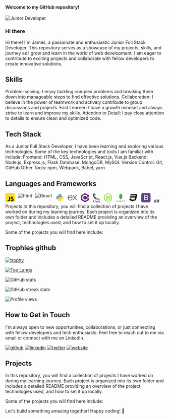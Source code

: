 #### Welcome to my GitHub repository!

![Junior Developer](https://avatars.githubusercontent.com/u/104114920?s=400&u=1b8ce8d62cfcef1999942ebad3d053b695c241ca&v=4)

### Hi there

Hi there! I'm James, a passionate and enthusiastic Junior Full Stack Developer. This repository serves as a showcase of my projects, skills, and journey as I grow and learn in the world of web development. I am eager to contribute to exciting projects and collaborate with fellow developers to create innovative solutions.

## Skills

Problem-solving: I enjoy tackling complex problems and breaking them down into manageable steps to find effective solutions.
Collaboration: I believe in the power of teamwork and actively contribute to group discussions and projects.
Fast Learner: I have a growth mindset and always strive to learn and improve my skills.
Attention to Detail: I pay close attention to details to ensure clean and optimized code.

## Tech Stack

As a Junior Full Stack Developer, I have been learning and exploring various technologies. Some of the key technologies and tools I am familiar with include:
Frontend: HTML, CSS, JavaScript, React.js, Vue.js
Backend: Node.js, Express.js, Flask
Database: MongoDB, MySQL
Version Control: Git, GitHub
Other Tools: npm, Webpack, Babel, yarn

## Languages and Frameworks

<img  align='left' alt="javascript" with="30px" height="30px" src='https://github.com/Douglas-James/github-profile/blob/master/javascript.svg' style="padding-right:10px" />

<img  align='left' alt="html" with="30px" height="30px" src='https://cdn.jsdelivr.net/gh/devicons/devicon/icons/html5/html5-plain.svg' style="padding-right:10px" />

<img  align='left' alt="React" with="30px" height="30px" src='https://cdn.jsdelivr.net/gh/devicons/devicon/icons/react/react-original.svg' style="padding-right:10px" />

<img  align='left' alt="Python" with="30px" height="30px" src='https://github.com/Douglas-James/github-profile/blob/master/python.svg' style="padding-right:10px" />

<img  align='left' alt="Express" with="30px" height="30px" src='https://github.com/Douglas-James/github-profile/blob/master/express.svg' style="padding-right:10px" />

<img  align='left' alt="c#" with="30px" height="30px" src='https://github.com/Douglas-James/github-profile/blob/master/csharp.svg' style="padding-right:10px" />

<img  align='left' alt="Flask" with="30px" height="30px" src='https://github.com/Douglas-James/github-profile/blob/master/flask.svg' style="padding-right:10px" />

<img  align='left' alt="Node" with="30px" height="30px" src='https://github.com/Douglas-James/github-profile/blob/master/node-js.svg' style="padding-right:10px" />

<img  align='left' alt="MongDb" with="30px" height="30px" src='https://github.com/Douglas-James/github-profile/blob/master/mongodb.svg' style="padding-right:10px" />

<img  align='left' alt="Css" with="30px" height="30px" src='https://github.com/Douglas-James/github-profile/blob/master/css3.svg' style="padding-right:10px" />

<img  align='left' alt="Bootsrap" with="30px" height="30px" src='https://github.com/Douglas-James/github-profile/blob/master/bootstrap.svg' style="padding-right:10px" />

<br>
## Projects
In this repository, you will find a collection of projects I have worked on during my learning journey. Each project is organized into its own folder and includes a detailed README providing an overview of the project, technologies used, and how to set it up locally.

Some of the projects you will find here include:

## Trophies github

[![trophy](https://github-profile-trophy.vercel.app/?username=Douglas-James)](https://github.com/ryo-ma/github-profile-trophy)

[![Top Langs](https://github-readme-stats.vercel.app/api/top-langs/?username=Douglas-James)](https://github.com/anuraghazra/github-readme-stats)

![GitHub stats](https://github-readme-stats.vercel.app/api?username=Douglas-James&show_icons=true&count_private=false)

![GitHub streak stats](https://github-readme-streak-stats.herokuapp.com/?user=Douglas-James)

![Profile views](https://gpvc.arturio.dev/Douglas-James)

## How to Get in Touch

I'm always open to new opportunities, collaborations, or just connecting with fellow developers and tech enthusiasts. Feel free to reach out to me via email or connect with me on LinkedIn.

[<img src='https://cdn.jsdelivr.net/npm/simple-icons@3.0.1/icons/github.svg' alt='github' height='40'>](https://github.com/Douglas-James) [<img src='https://cdn.jsdelivr.net/npm/simple-icons@3.0.1/icons/linkedin.svg' alt='linkedin' height='40'>](https://www.linkedin.com/in/james-douglas-689053247/) [<img src='https://cdn.jsdelivr.net/npm/simple-icons@3.0.1/icons/twitter.svg' alt='twitter' height='40'>](https://twitter.com/@JamesDo10294179) [<img src='https://encrypted-tbn0.gstatic.com/images?q=tbn:ANd9GcTlSdv33aFda0PwpHI5F-Jrz-_u3LZxM6a_zg&usqp=CAU' alt='website' height='40'>](https://chic-custard-bc31a2.netlify.app/)

## Projects

In this repository, you will find a collection of projects I have worked on during my learning journey. Each project is organized into its own folder and includes a detailed README providing an overview of the project, technologies used, and how to set it up locally.

Some of the projects you will find here include:

Let's build something amazing together! Happy coding! 🚀
